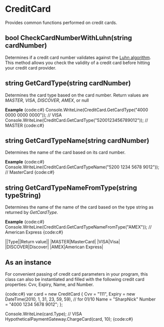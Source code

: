 # CreditCard

Provides common functions performed on credit cards.

## bool CheckCardNumberWithLuhn(string cardNumber)

Determines if a credit card number validates against the [Luhn algorithm](http://en.wikipedia.org/wiki/Luhn_algorithm). This method allows you check the validity of a credit card before hitting your credit card provider.

## string GetCardType(string cardNumber)

Determines the card type based on the card number. Return values are _MASTER_, _VISA_, _DISCOVER_, _AMEX_, or null

**Example**
{code:c#}
Console.WriteLine(CreditCard.GetCardType("4000 0000 0000 0000")); // VISA
Console.WriteLine(CreditCard.GetCardType("5200123456789012")); // MASTER
{code:c#}

## string GetCardTypeName(string cardNumber)

Determines the name of the card based on its card number.

**Example**
{code:c#}
Console.WriteLine(CreditCard.GetCardTypeName("5200 1234 5678 9012")); // MasterCard
{code:c#}

## string GetCardTypeNameFromType(string typeString)

Determines the name of the name of the card based on the type string as returned by _GetCardType_.

**Example**
{code:c#}
Console.WriteLine(CreditCard.GetCardTypeNameFromType("AMEX")); // American Express
{code:c#}

||Type||Return value||
|MASTER|MasterCard|
|VISA|Visa|
|DISCOVER|Discover|
|AMEX|American Express|

## As an instance

For convenient passing of credit card parameters in your program, this class can also be instantiated and filled with the following credit card properties: Cvv, Expiry, Name, and Number.

{code:c#}
var card = new CreditCard
{
	Cvv = "111",
	Expiry = new DateTime(2010, 1, 31, 23, 59, 59), // for 01/10
	Name = "SharpNick"
	Number = "4000 1234 5678 9012";
};

Console.WriteLine(card.Type); // VISA
HypotheticalPaymentGateway.ChargeCard(card, 10);
{code:c#}